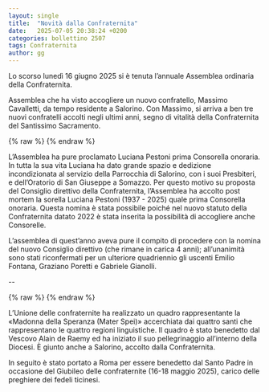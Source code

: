 ```yaml
---
layout: single
title:  "Novità dalla Confraternita"
date:   2025-07-05 20:38:24 +0200
categories: bollettino 2507
tags: Confraternita
author: gg
---
```



Lo scorso lunedì 16 giugno 2025 si è tenuta l’annuale Assemblea ordinaria della Confraternita. 

Assemblea che ha visto accogliere un nuovo confratello, Massimo Cavalletti, da tempo residente a Salorino. Con Massimo, si arriva a ben tre nuovi confratelli accolti negli ultimi anni, segno di vitalità della Confraternita del Santissimo Sacramento. 

{% raw %}<img class="full"
     src="/assets/images/bollettino2507/massimocavalletti.jpg"
     alt="">
{% endraw %}


L’Assemblea ha pure proclamato Luciana Pestoni prima Consorella onoraria. In tutta la sua vita Luciana ha dato grande spazio e dedizione incondizionata al servizio della Parrocchia di Salorino, con i suoi Presbiteri, e dell’Oratorio di San Giuseppe a Somazzo. Per questo motivo su proposta del Consiglio direttivo della Confraternita, l’Assemblea ha accolto post mortem la sorella Luciana Pestoni (1937 - 2025) quale prima Consorella onoraria. Questa nomina è stata possibile poiché nel nuovo statuto della Confraternita datato 2022 è stata inserita la possibilità di accogliere anche Consorelle. 


L’assemblea di quest’anno aveva pure il compito di procedere con la nomina del nuovo Consiglio direttivo (che rimane in carica 4 anni); all’unanimità sono stati riconfermati per un ulteriore quadriennio gli uscenti Emilio Fontana, Graziano Poretti e Gabriele Gianolli.

--

{% raw %}<img class="full"
     src="/assets/images/bollettino2507/materspei.jpg"
     alt="">
{% endraw %}



L’Unione delle confraternite ha realizzato un quadro rappresentante la «Madonna della Speranza (Mater Spei)» accerchiata dai quattro santi che rappresentano le quattro regioni linguistiche. Il quadro è stato benedetto dal Vescovo Alain de Raemy ed ha iniziato il suo pellegrinaggio all’interno della Diocesi. È giunto anche a Salorino, accolto dalla Confraternita.


In seguito è stato portato a Roma per essere benedetto dal Santo Padre in occasione del Giubileo delle confraternite (16-18 maggio 2025), carico delle preghiere dei fedeli ticinesi.










